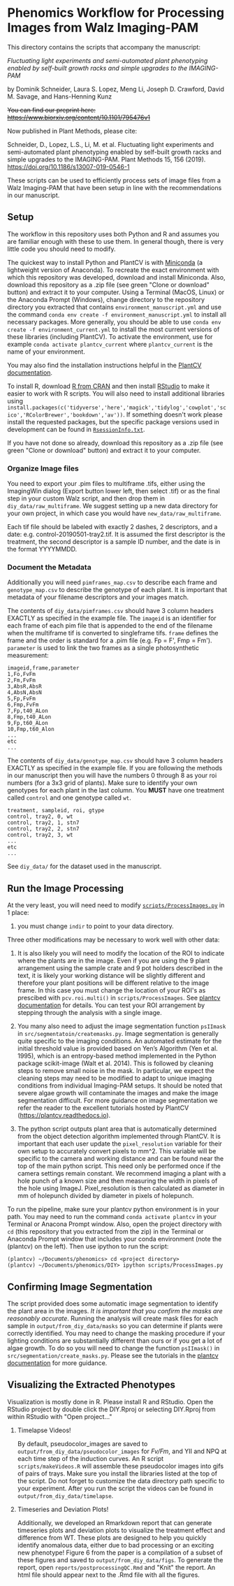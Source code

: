 # Phenomics Workflow for Processing Images from Walz Imaging-PAM
This directory contains the scripts that accompany the manuscript: 

*Fluctuating light experiments and semi-automated plant phenotyping enabled by self-built growth racks and simple upgrades to the IMAGING-PAM*

by Dominik Schneider, Laura S. Lopez, Meng Li, Joseph D. Crawford, David M. Savage, and Hans-Henning Kunz

~~You can find our preprint here: https://www.biorxiv.org/content/10.1101/795476v1~~

Now published in Plant Methods, please cite:

Schneider, D., Lopez, L.S., Li, M. et al. Fluctuating light experiments and semi-automated plant phenotyping enabled by self-built growth racks and simple upgrades to the IMAGING-PAM. Plant Methods 15, 156 (2019). https://doi.org/10.1186/s13007-019-0546-1

These scripts can be used to efficiently process sets of image files from a Walz Imaging-PAM that have been setup in line with the recommendations in our manuscript.

## Setup

The workflow in this repository uses both Python and R and assumes you are familiar enough with these to use them. In general though, there is very little code you should need to modify.

The quickest way to install Python and PlantCV is with [Miniconda](https://docs.conda.io/en/latest/miniconda.html) (a lightweight version of Anaconda). To recreate the exact environment with which this repository was developed, download and install Miniconda. Also, download this repository as a .zip file (see green "Clone or download" button) and extract it to your computer. Using a Terminal (MacOS, Linux) or the Anaconda Prompt (Windows), change directory to the repository directory you extracted that contains `environment_manuscript.yml` and use the command `conda env create -f environment_manuscript.yml` to install all necessary packages. More generally, you should be able to use `conda env create -f environment_current.yml` to install the most current versions of these libraries (including PlantCV). To activate the environment, use for example `conda activate plantcv_current` where `plantcv_current` is the name of your environment.

You may also find the installation instructions helpful in the [PlantCV documentation](https://plantcv.readthedocs.io/en/stable/installation/#install-via-a-package-manager). 

To install R, download [R from CRAN](https://www.r-project.org/) and then install [RStudio](https://www.rstudio.com/) to make it easier to work with R scripts. You will also need to install additional libraries using `install.packages(c('tidyverse','here','magick','tidylog','cowplot','scico','RColorBrewer','bookdown','av'))`. If something doesn't work please install the requested packages, but the specific package versions used in development can be found in [`RsessionInfo.txt`](RsessionInfo.txt).

If you have not done so already, download this repository as a .zip file (see green "Clone or download" button) and extract it to your computer.

### Organize Image files
You need to export your .pim files to multiframe .tifs, either using the ImagingWin dialog (Export button lower left, then select .tif) or as the final step in your custom Walz script, and then drop them in `diy_data/raw_multiframe`. We suggest setting up a new data directory for your own project, in which case you would have `new_data/raw_multiframe`.

Each tif file should be labeled with exactly 2 dashes, 2 descriptors, and a date: e.g. control-20190501-tray2.tif. It is assumed the first descriptor is the treatment, the second descriptor is a sample ID number, and the date is in the format YYYYMMDD.

### Document the Metadata

Additionally you will need `pimframes_map.csv` to describe each frame and `genotype_map.csv` to describe the genotype of each plant. It is important that metadata of your filename descriptors and your images match.

The contents of `diy_data/pimframes.csv` should have 3 column headers EXACTLY as specified in the example file. The `imageid` is an identifier for each frame of each pim file that is appended to the end of the filename when the multiframe tif is converted to singleframe tifs. `frame` defines the frame and the order is standard for a .pim file (e.g. Fp = F', Fmp = Fm'). `parameter` is used to link the two frames as a single photosynthetic measurement:

```
imageid,frame,parameter
1,Fo,FvFm
2,Fm,FvFm
3,AbsR,AbsR
4,AbsN,AbsN
5,Fp,FvFm
6,Fmp,FvFm
7,Fp,t40_ALon
8,Fmp,t40_ALon
9,Fp,t60_ALon
10,Fmp,t60_Alon
...
etc
...
```

The contents of `diy_data/genotype_map.csv` should have 3 column headers EXACTLY as specified in the example file. If you are following the methods in our manuscript then you will have the numbers 0 through 8 as your roi numbers (for a 3x3 grid of plants). Make sure to identify your own genotypes for each plant in the last column. You **MUST** have one treatment called `control` and one genotype called `wt`.

```
treatment, sampleid, roi, gtype
control, tray2, 0, wt
control, tray2, 1, stn7
control, tray2, 2, stn7
control, tray2, 3, wt
...
etc
...

```

See `diy_data/` for the dataset used in the manuscript.

## Run the Image Processing

At the very least, you will need need to modify [`scripts/ProcessImages.py`](scripts/ProcessImages.py) in 1 place:
1. you must change `indir` to point to your data directory.

Three other modifications may be necessary to work well with other data:

1. It is also likely you will need to modify the location of the ROI to indicate where the plants are in the image. Even if you are using the 9 plant arrangement using the sample crate and 9 pot holders described in the text, it is likely your working distance will be slightly different and therefore your plant positions will be different relative to the image frame. In this case you must change the location of your ROI's as prescibed with `pcv.roi.multi()` in `scripts/ProcessImages`. See [plantcv documentation](https://plantcv.readthedocs.io/en/stable/roi_multi/) for details. You can test your ROI arrangement by stepping through the analysis with a single image.

2. You many also need to adjust the image segmentation function `psIImask` in `src/segmentatoin/createmasks.py`. Image segmentation is generally quite specific to the imaging conditions. An automated estimate for the initial threshold value is provided based on Yen’s Algorithm (Yen et al. 1995), which is an entropy-based method implemented in the Python package scikit-image (Walt et al. 2014). This is followed by cleaning steps to remove small noise in the mask. In particular, we expect the cleaning steps may need to be modified to adapt to unique imaging conditions from individual Imaging-PAM setups. It should be noted that severe algae growth will contaminate the images and make the image segmentation difficult. For more guidance on image segmentation we refer the reader to the excellent tutorials hosted by PlantCV (https://plantcv.readthedocs.io).

3. The python script outputs plant area that is automatically determined from the object detection algorithm implemented through PlantCV. It is important that each user update the `pixel_resolution` variable for their own setup to accurately convert pixels to mm^2. This variable will be specific to the camera and working distance and can be found near the top of the main python script. This need only be performed once if the camera settings remain constant. We recommend imaging a plant with a hole punch of a known size and then measuring the width in pixels of the hole using ImageJ. Pixel_resolution is then calculated as diameter in mm of holepunch divided by diameter in pixels of holepunch. 

To run the pipeline, make sure your plantcv python environment is in your path. You may need to run the command `conda activate plantcv` in your Terminal or Anacona Prompt window. Also, open the project directory with `cd` (this repository that you extracted from the zip) in the Terminal or Anaconda Prompt window that includes your conda environment (note the (plantcv) on the left). Then use ipython to run the script:

```
(plantcv) ~/Documents/phenomics> cd <project directory>
(plantcv) ~/Documents/phenomics/DIY> ipython scripts/ProcessImages.py
```

## Confirming Image Segmentation

The script provided does some automatic image segmentation to identify the plant area in the images. *It is important that you confirm the masks are reasonably accurate*. Running the analysis will create mask files for each sample in `output/from_diy_data/masks` so you can determine if plants were correctly identified. You may need to change the masking procedure if your lighting conditions are substantially different than ours or if you get a lot of algae growth. To do so you will need to change the function `psIImask()` in `src/segmentation/create_masks.py`. Please see the tutorials in the [plantcv documentation](https://plantcv.readthedocs.io/en/stable/psII_tutorial/) for more guidance.

## Visualizing the Extracted Phenotypes

Visualization is mostly done in R. Please install R and RStudio. Open the RStudio project by double click the DIY.Rproj or selecting DIY.Rproj from within RStudio with "Open project..."

1. Timelapse Videos!
   
   By default, pseudocolor_images are saved to `output/from_diy_data/pseudocolor_images` for *Fv/Fm*, and YII and NPQ at each time step of the induction curves. An R script `scripts/makeVideos.R` will assemble these pseudocolor images into gifs of pairs of trays. Make sure you install the libraries listed at the top of the script. Do not forget to customize the data directory path specific to your experiment. After you run the script the videos can be found in `output/from_diy_data/timelapse`.

2. Timeseries and Deviation Plots!
    
    Additionally, we developed an Rmarkdown report that can generate timeseries plots and deviation plots to visualize the treatment effect and difference from WT. These plots are designed to help you quickly identify anomalous data, either due to bad processing or an exciting new phenotype! Figure 6 from the paper is a compilation of a subset of these figures and saved to `output/from_diy_data/figs`. To generate the report, open `reports/postprocessingQC.Rmd` and "Knit" the report. An html file should appear next to the .Rmd file with all the figures.

